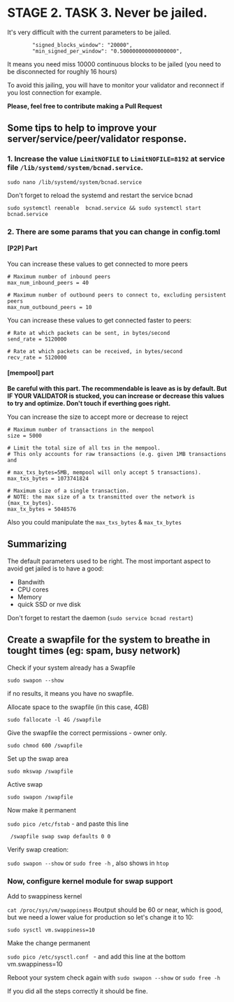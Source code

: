 # STAGE 2. TASK 3. Never be jailed.

It's very difficult with the current parameters to be jailed.

```
        "signed_blocks_window": "20000",
        "min_signed_per_window": "0.500000000000000000",
```

It means you need miss 10000 continuous blocks to be jailed (you need to be disconnected for roughly 16 hours)

To avoid this jailing, you will have to monitor your validator and reconnect if you lost connection for example.

**Please, feel free to contribute making a Pull Request**

## Some tips to help to improve your server/service/peer/validator response.

### 1. Increase the value  `LimitNOFILE`  to `LimitNOFILE=8192` at service file `/lib/systemd/system/bcnad.service`.
```
sudo nano /lib/systemd/system/bcnad.service
```

Don't forget to reload the systemd and restart the service bcnad
```
sudo systemctl reenable  bcnad.service && sudo systemctl start bcnad.service
```

### 2. There are some params that you can change in config.toml

#### [P2P] Part

You can increase these values to get connected to more peers

```
# Maximum number of inbound peers
max_num_inbound_peers = 40

# Maximum number of outbound peers to connect to, excluding persistent peers
max_num_outbound_peers = 10
```
You can increase these values to get connected faster to peers:

```
# Rate at which packets can be sent, in bytes/second
send_rate = 5120000

# Rate at which packets can be received, in bytes/second
recv_rate = 5120000
```

#### [mempool] part

**Be careful with this part. The recommendable is leave as is by default. But IF YOUR VALIDATOR is stucked, you can increase or decrease this values to try and optimize. Don't touch if everthing goes right.**

You can increase the size to accept more or decrease to reject
```
# Maximum number of transactions in the mempool
size = 5000

# Limit the total size of all txs in the mempool.
# This only accounts for raw transactions (e.g. given 1MB transactions and

# max_txs_bytes=5MB, mempool will only accept 5 transactions).
max_txs_bytes = 1073741824

# Maximum size of a single transaction.
# NOTE: the max size of a tx transmitted over the network is {max_tx_bytes}.
max_tx_bytes = 5048576
```
Also you could manipulate the `max_txs_bytes` & `max_tx_bytes`

## Summarizing 

The default parameters used to be right. The most important aspect to avoid get jailed is to have a good:
* Bandwith 
* CPU cores
* Memory 
* quick SSD or nve disk

Don't forget to restart the daemon (`sudo service bcnad restart`)

## Create a swapfile for the system to breathe in tought times (eg: spam, busy network)

Check if your system already has a Swapfile

`sudo swapon --show `

if no results, it means you have no swapfile.

Allocate space to the swapfile (in this case, 4GB)

`sudo fallocate -l 4G /swapfile`


Give the swapfile the correct permissions - owner only.

`sudo chmod 600 /swapfile`


Set up the swap area

`sudo mkswap /swapfile`


Active swap

`sudo swapon /swapfile`


Now make it permanent

`sudo pico /etc/fstab` - and paste this line

` /swapfile swap swap defaults 0 0`

Verify swap creation: 

`sudo swapon --show` or `sudo free -h` , also shows in `htop`


### Now, configure kernel module for swap support

Add to swappiness kernel

`cat /proc/sys/vm/swappiness` #output should be 60 or near, which is good, but we need a lower value for production so let's change it to 10:

`sudo sysctl vm.swappiness=10`


Make the change permanent

```sudo pico /etc/sysctl.conf ``` - and add this line at the bottom vm.swappiness=10


Reboot your system check again with `sudo swapon --show` or `sudo free -h`

If you did all the steps correctly it should be fine.

